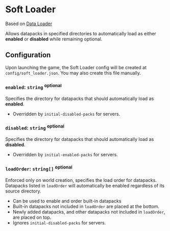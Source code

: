 # Soft Loader

Based on [Data Loader](https://github.com/Commander07/data-loader)

Allows datapacks in specified directories to automatically load as either **enabled** or **disabled** while remaining
optional.

## Configuration

Upon launching the game, the Soft Loader config will be created at `config/soft_loader.json`. You may also create this
file manually.

### `enabled`: `string` <sup>optional</sup>

Specifies the directory for datapacks that should automatically load as **enabled**.

- Overridden by `initial-disabled-packs` for servers.

### `disabled`: `string` <sup>optional</sup>

Specifies the directory for datapacks that should automatically load as **disabled**.

- Overridden by `initial-enabled-packs` for servers.

### `loadOrder`: `string[]` <sup>optional</sup>

Enforced only on world creation, specifies the load order for datapacks. Datapacks listed in `loadOrder` will
automatically be enabled regardless of its source directory.

- Can be used to enable and order built-in datapacks
- Built-in datapacks not included in `loadOrder` are placed at the bottom.
- Newly added datapacks, and other datapacks not included in `loadOrder`, are placed on top.
- Ignores `initial-disabled-packs` for servers.
